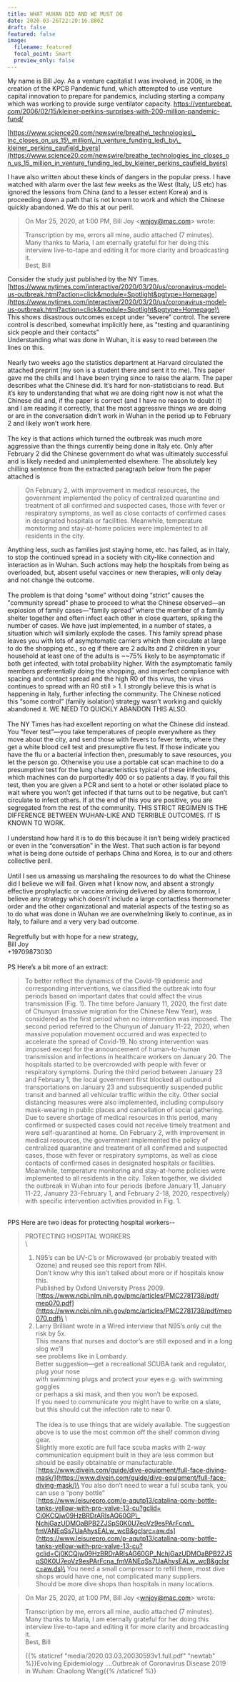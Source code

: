 ```yaml
---
title: WHAT WUHAN DID AND WE MUST DO
date: 2020-03-26T22:20:16.880Z
draft: false
featured: false
image:
  filename: featured
  focal_point: Smart
  preview_only: false
---
```



My name is Bill Joy. As a venture capitalist I was involved, in 2006, in the creation of the KPCB Pandemic fund, which attempted to use venture capital innovation to prepare for pandemics, including starting a company which was working to provide surge ventilator capacity. [https://venturebeat.​com/2006/02/15/kleiner-​perkins-surprises-with-200-​million-pandemic-fund/](https://venturebeat.com/2006/02/15/kleiner-perkins-surprises-with-200-million-pandemic-fund/)

[https://www.science20.com/​newswire/breathe\_technologies\_​inc_closes_on_us_15\_million\_​in_venture_funding_led\_by\_​kleiner_perkins_caufield_byers](https://www.science20.com/newswire/breathe_technologies_inc_closes_on_us_15_million_in_venture_funding_led_by_kleiner_perkins_caufield_byers)



I have also written about these kinds of dangers in the popular press. I have watched with alarm over the last few weeks as the West (Italy, US etc) has ignored the lessons from China (and to a lesser extent Korea) and is proceeding down a path that is not known to work and which the Chinese quickly abandoned. We do this at our peril.





> On Mar 25, 2020, at 1:00 PM, Bill Joy <[wnjoy@mac.com](mailto:wnjoy@mac.com)> wrote:
>
>
>
> Transcription by me, errors all mine, audio attached (7 minutes).\
> Many thanks to Maria, I am eternally grateful for her doing this interview live-to-tape and editing it for more clarity and broadcasting it.\
> Best, Bill





Consider the study just published by the NY Times.\
[https://www.nytimes.com/​interactive/2020/03/20/us/​coronavirus-model-us-outbreak.​html?action=click&module=​Spotlight&pgtype=Homepage](https://www.nytimes.com/interactive/2020/03/20/us/coronavirus-model-us-outbreak.html?action=click&module=Spotlight&pgtype=Homepage)\
\
This shows disastrous outcomes except under “severe” control. The severe control is described, somewhat implicitly here, as "testing and quarantining sick people and their contacts”\
Understanding what was done in Wuhan, it is easy to read between the lines on this.\
\
Nearly two weeks ago the statistics department at Harvard circulated the attached preprint (my son is a student there and sent it to me). This paper gave me the chills and I have been trying since to raise the alarm. The paper describes what the Chinese did. It’s hard for non-statisticians to read. But it’s key to understanding that what we are doing right now is not what the Chinese did and, if the paper is correct (and I have no reason to doubt it) and I am reading it correctly, that the most aggressive things we are doing or are in the conversation didn’t work in Wuhan in the period up to February 2 and likely won’t work here. \
\
The key is that actions which turned the outbreak was much more aggressive than the things currently being done in Italy etc. Only after February 2 did the Chinese government do what was ultimately successful and is likely needed and unimplemented elsewhere. The absolutely key chilling sentence from the extracted paragraph below from the paper attached is

> On February 2, with improvement in medical resources, the government implemented the policy of centralized quarantine and treatment of all confirmed and suspected cases, those with fever or respiratory symptoms, as well as close contacts of confirmed cases in designated hospitals or facilities. Meanwhile, temperature monitoring and stay-at-home policies were implemented to all residents in the city.

Anything less, such as families just staying home, etc. has failed, as in Italy, to stop the continued spread in a society with city-like connection and interaction as in Wuhan. Such actions may help the hospitals from being as overloaded, but, absent useful vaccines or new therapies, will only delay and not change the outcome.\
\
The problem is that doing “some” without doing “strict” causes the "community spread" phase to proceed to what the Chinese observed—an explosion of family cases—"family spread” where the member of a family shelter together and often infect each other in close quarters, spiking the number of cases. We have just implemented, in a number of states, a situation which will similarly explode the cases. This family spread phase leaves you with lots of asymptomatic carriers which then circulate at large to do the shopping etc., so eg if there are 2 adults and 2 children in your household at least one of the adults is \~\~75% likely to be asymptomatic if both get infected, with total probability higher. With the asymptomatic family members preferentially doing the shopping, and imperfect compliance with spacing and contact spread and the high R0 of this virus, the virus continues to spread with an R0 still > 1. I strongly believe this is what is happening in Italy, further infecting the community. The Chinese noticed this “some control” (family isolation) strategy wasn’t working and quickly abandoned it. WE NEED TO QUICKLY ABANDON THIS ALSO.\
\
The NY Times has had excellent reporting on what the Chinese did instead. You “fever test”—you take temperatures of people everywhere as they move about the city, and send those with fevers to fever tents, where they get a white blood cell test and presumptive flu test. If those indicate you have the flu or a bacterial infection then, presumably to save resources, you let the person go. Otherwise you use a portable cat scan machine to do a presumptive test for the lung characteristics typical of these infections, which machines can do purportedly 400 or so patients a day. If you fail this test, then you are given a PCR and sent to a hotel or other isolated place to wait where you won’t get infected if that turns out to be negative, but can’t circulate to infect others. If at the end of this you are positive, you are segregated from the rest of the community. THIS STRICT REGIMEN IS THE DIFFERENCE BETWEEN WUHAN-LIKE AND TERRIBLE OUTCOMES. IT IS KNOWN TO WORK.\
\
I understand how hard it is to do this because it isn’t being widely practiced or even in the “conversation” in the West. That such action is far beyond what is being done outside of perhaps China and Korea, is to our and others collective peril.\
\
Until I see us amassing us marshaling the resources to do what the Chinese did I believe we will fail. Given what I know now, and absent a strongly effective prophylactic or vaccine arriving delivered by aliens tomorrow, I believe any strategy which doesn’t include a large contactless thermometer order and the other organizational and material aspects of the testing so as to do what was done in Wuhan we are overwhelming likely to continue, as in Italy, to failure and a very very bad outcome.\
\
Regretfully but with hope for a new strategy,\
Bill Joy\
+19709873030\
\
PS Here’s a bit more of an extract:

> To better reflect the dynamics of the Covid-19 epidemic and corresponding interventions, we classified the outbreak into four periods based on important dates that could affect the virus transmission (Fig. 1). The time before January 11, 2020, the first date of Chunyun (massive migration for the Chinese New Year), was considered as the first period when no intervention was imposed. The second period referred to the Chunyun of January 11-22, 2020, when massive population movement occurred and was expected to accelerate the spread of Covid-19. No strong intervention was imposed except for the announcement of human-to-human transmission and infections in healthcare workers on January 20. The hospitals started to be overcrowded with people with fever or respiratory symptoms. During the third period between January 23 and February 1, the local government first blocked all outbound transportations on January 23 and subsequently suspended public transit and banned all vehicular traffic within the city. Other social distancing measures were also implemented, including compulsory mask-wearing in public places and cancellation of social gathering. Due to severe shortage of medical resources in this period, many confirmed or suspected cases could not receive timely treatment and were self-quarantined at home. On February 2, with improvement in medical resources, the government implemented the policy of centralized quarantine and treatment of all confirmed and suspected cases, those with fever or respiratory symptoms, as well as close contacts of confirmed cases in designated hospitals or facilities. Meanwhile, temperature monitoring and stay-at-home policies were implemented to all residents in the city. Taken together, we divided the outbreak in Wuhan into four periods (before January 11, January 11-22, January 23-February 1, and February 2-18, 2020, respectively) with specific intervention activities provided in Fig. 1.

\
PPS Here are two ideas for protecting hospital workers--

> PROTECTING HOSPITAL WORKERS\
> \
> 1) N95’s can be UV-C’s or Microwaved (or probably treated with Ozone) and reused see this report from NIH.\
> Don’t know why this isn’t talked about more or if hospitals know this.\
> Published by Oxford University Press 2009.\
> [https://www.ncbi.nlm.nih.gov/​pmc/articles/PMC2781738/pdf/​mep070.pdf](https://www.ncbi.nlm.nih.gov/pmc/articles/PMC2781738/pdf/mep070.pdf)\
> \
> 2) Larry Brilliant wrote in a Wired interview that N95’s only cut the risk by 5x.\
> This means that nurses and doctor’s are still exposed and in a long slog we’ll\
> see problems like in Lombardy.\
> Better suggestion—get a recreational SCUBA tank and regulator, plug your nose\
> with swimming plugs and protect your eyes e.g. with swimming goggles\
> or perhaps a ski mask, and then you won’t be exposed.\
> If you need to communicate you might have to write on a slate,\
> but this should cut the infection rate to near 0.\
> \
> The idea is to use things that are widely available. The suggestion above is to use the most common off the shelf common diving gear.\
> Slightly more exotic are full face scuba masks with 2-way communication equipment built in they are less common but should be easily obtainable or manufacturable.\
> [https://www.divein.com/guide/​dive-equipment/full-face-​diving-mask/](https://www.divein.com/guide/dive-equipment/full-face-diving-mask/)\
> You also don’t need to wear a full scuba tank, you can use a “pony bottle”\
> [https://www.leisurepro.com/p-​aqutp13/catalina-pony-bottle-​tanks-yellow-with-pro-valve-​13-cu?gclid=​Cj0KCQjw09HzBRDrARIsAG60GP\_​NchjGazUDMOaBPB2ZJSpS0K0U7eoVz​9esPArFcna\_​fmVANEqSs7UaAhysEALw_wcB&​gclsrc=aw.ds](https://www.leisurepro.com/p-aqutp13/catalina-pony-bottle-tanks-yellow-with-pro-valve-13-cu?gclid=Cj0KCQjw09HzBRDrARIsAG60GP_NchjGazUDMOaBPB2ZJSpS0K0U7eoVz9esPArFcna_fmVANEqSs7UaAhysEALw_wcB&gclsrc=aw.ds)\
> You need a small compressor to refill them, most dive shops would have one, not complicated many suppliers.\
> Should be more dive shops than hospitals in many locations.



> On Mar 25, 2020, at 1:00 PM, Bill Joy <[wnjoy@mac.com](mailto:wnjoy@mac.com)> wrote:
>
>
>
> Transcription by me, errors all mine, audio attached (7 minutes).\
> Many thanks to Maria, I am eternally grateful for her doing this interview live-to-tape and editing it for more clarity and broadcasting it.\
> Best, Bill
>
> {{% staticref "media/2020.03.03.20030593v1.full.pdf" "newtab" %}}Evolving Epidemiology ....Outbreak of Coronavirus Disease 2019 in Wuhan: Chaolong Wang{{% /staticref %}}